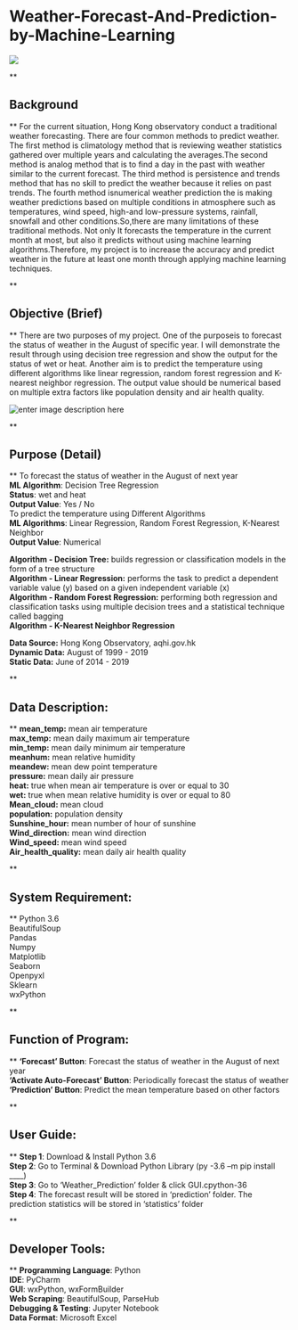 # Weather-Forecast-And-Prediction-by-Machine-Learning

<img src="https://lh3.googleusercontent.com/EuDyZTbTi0tpbVTpHFNWGTJx3McgtXM0Tl2HjXp8BXkZOWsMUtIt4sNk8nDXTA9xsjqX_pVZiQEnBmyt3MOReW9JWe25C0oD5608YNBTpYzwGzxbwfkjc-bUmZ6lvvuvQUo0Xub7IhXPrtdlNiLpSu4F33eVAftwcUwVRcoLKhCAK60qG0SJVGf_j8STSG6Q3VX_X0KriID_LqTUjMSi-SwsQ6jlEorPfDSubUzuYf_AjZ2B1780s7v4qDy_GRquH-CX2yJ6BmW3IL9BjKxYdisvBIar6o0JT2Su92M1aSphIjVGB2I6UDFcEw78T8YUIUJJ8pHjRDQO6kQEV0ZdzJGwEiZnbYBDFVbw_NfT3qiK3dTgss5TljnSWMo2PWn5bG8knK9BOgOWIaE2Qh8tiB6e9YSJ7DrFQ8VFn9BY3DK6u6LP7RXwde2-Zzqs6FqsV7aAnhxdfe54VMyr7c4Xp_Mp5S-BBDKhsH49rx5lwUWuAOyyoeTnOs6iwbk2cbmPuIn4njrIRTOnl_nQZNCNXYN2m7VLkPwXplcaDZXjSwPKMcw0ZqWSnymWPjCSZk8fCdtnMmj9XUOSXoGulgROAEirQCRm8ni-AsqorPEtoxbHjzfKvfMtS4BJP_Q4es0arFNKRQv775hkul9WB9HFALNmWfxUdpmOkUDgIG4Vh4-pU7FCM3I9Y3__aXd9ILc=s512" />

**

## Background

**
For the current situation, Hong Kong observatory conduct a traditional weather forecasting. There are four common methods to predict weather. The first method is climatology method that is reviewing weather statistics gathered over multiple years and calculating the averages.The second method is analog method that is to find a day in the past with weather similar to the current forecast. The third method is persistence and trends method that has no skill to predict the weather because it relies on past trends. The fourth method isnumerical weather prediction the is making weather predictions based on multiple conditions in atmosphere such as temperatures, wind speed, high-and low-pressure systems, rainfall, snowfall and other conditions.So,there are many limitations of these traditional methods. Not only It forecasts the temperature in the current month at most, but also it predicts without using machine learning algorithms.Therefore, my project is to increase the accuracy and predict weather in the future at least one month through applying machine learning techniques.

**

## Objective (Brief)

**
There are two purposes of my project. One of the purposeis to forecast the status of weather in the August of specific year. I will demonstrate the result through using decision tree regression and show the output for the status of wet or heat. Another aim is to predict the temperature using different algorithms like linear regression, random forest regression and K-nearest neighbor regression. The output value should be numerical based on multiple extra factors like population density and air health quality.

![enter image description here](https://lh3.googleusercontent.com/43WkMUHGBC12Fap74eYDH-rsIg7BgmaeAev2f_xhoa1hg678kmiQbIEawUfKkjOjsrvpzhzUIvy9 "experiment")

**

## Purpose (Detail)

**
To forecast the status of weather in the August of next year<br/>
**ML Algorithm**: Decision Tree Regression<br/>
**Status**: wet and heat <br/>
**Output Value**: Yes / No<br/>
To predict the temperature using Different Algorithms<br/>
**ML Algorithms**: Linear Regression,
	 	Random Forest Regression, K-Nearest Neighbor<br/>
**Output Value**: Numerical<br/>

**Algorithm - Decision Tree:**  builds regression or classification models in the form of a tree structure<br/>
**Algorithm - Linear Regression:** performs the task to predict a dependent variable value (y) based on a given independent variable (x)<br/>
**Algorithm - Random Forest Regression:** performing both regression and classification tasks using multiple decision trees and a statistical technique called bagging<br/>
**Algorithm - K-Nearest Neighbor Regression**<br/>

**Data Source:** Hong Kong Observatory, aqhi.gov.hk<br/>
**Dynamic Data:** August of 1999 - 2019<br/>
**Static Data:** June of 2014 - 2019<br/>

**

## Data Description:

**
**mean_temp:** mean air temperature<br/>
**max_temp:** mean daily maximum air temperature<br/>
**min_temp:** mean daily minimum air temperature<br/>
**meanhum:** mean relative humidity<br/>
**meandew:** mean dew point temperature<br/>
**pressure:** mean daily air pressure<br/>
**heat:** true when mean air temperature is over or equal to 30<br/>
**wet:** true when mean relative humidity is over or equal to 80<br/>
**Mean_cloud:** mean cloud<br/>
**population:** population density<br/>
**Sunshine_hour:** mean number of hour of sunshine<br/>
**Wind_direction:** mean wind direction<br/>
**Wind_speed:** mean wind speed<br/>
**Air_health_quality:** mean daily air health quality<br/>

**

## System Requirement:

**
Python 3.6<br/>
BeautifulSoup<br/>
Pandas<br/>
Numpy<br/>
Matplotlib<br/>
Seaborn<br/>
Openpyxl<br/>
Sklearn<br/>
wxPython<br/>

**

## Function of Program:

**
**‘Forecast’ Button**: Forecast the status of weather in the August of next year<br/>
**‘Activate Auto-Forecast’ Button**: Periodically forecast the status of weather<br/>
**‘Prediction’ Button**: Predict the mean temperature based on other factors<br/>

**

## User Guide:

**
**Step 1**: Download & Install Python 3.6<br/>
**Step 2**: Go to Terminal & Download Python Library (py -3.6 –m pip install ____)<br/>
**Step 3**: Go to ‘Weather_Prediction’ folder & click GUI.cpython-36<br/>
**Step 4**: The forecast result will be stored in ‘prediction’ folder. The prediction statistics will be stored in ‘statistics’ folder<br/>

**

## Developer Tools:

**
**Programming Language**: Python<br/>
**IDE**: PyCharm<br/>
**GUI**: wxPython, wxFormBuilder<br/>
**Web Scraping**: BeautifulSoup, ParseHub<br/>
**Debugging & Testing**: Jupyter Notebook<br/>
**Data Format**: Microsoft Excel<br/>

```
